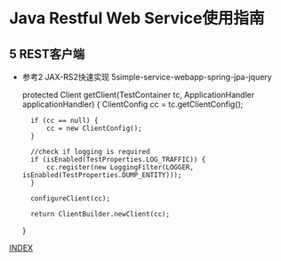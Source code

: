 # Java Restful Web Service使用指南 #
## 5 REST客户端 ##

- 参考2 JAX-RS2快速实现 5simple-service-webapp-spring-jpa-jquery

    protected Client getClient(TestContainer tc, ApplicationHandler applicationHandler) {
        ClientConfig cc = tc.getClientConfig();

        if (cc == null) {
            cc = new ClientConfig();
        }

        //check if logging is required
        if (isEnabled(TestProperties.LOG_TRAFFIC)) {
            cc.register(new LoggingFilter(LOGGER, isEnabled(TestProperties.DUMP_ENTITY)));
        }

        configureClient(cc);

        return ClientBuilder.newClient(cc);
    }

[INDEX](/README.md)